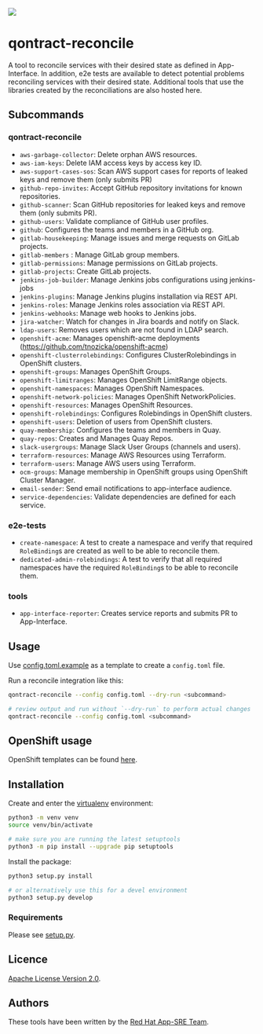 ![](https://img.shields.io/github/license/app-sre/qontract-reconcile.svg?style=flat)

# qontract-reconcile

A tool to reconcile services with their desired state as defined in App-Interface.
In addition, e2e tests are available to detect potential problems reconciling services with their desired state.
Additional tools that use the libraries created by the reconciliations are also hosted here.

## Subcommands

### qontract-reconcile

- `aws-garbage-collector`: Delete orphan AWS resources.
- `aws-iam-keys`: Delete IAM access keys by access key ID.
- `aws-support-cases-sos`: Scan AWS support cases for reports of leaked keys and remove them (only submits PR)
- `github-repo-invites`: Accept GitHub repository invitations for known repositories.
- `github-scanner`: Scan GitHub repositories for leaked keys and remove them (only submits PR).
- `github-users`: Validate compliance of GitHub user profiles.
- `github`: Configures the teams and members in a GitHub org.
- `gitlab-housekeeping`: Manage issues and merge requests on GitLab projects.
- `gitlab-members` : Manage GitLab group members.
- `gitlab-permissions`: Manage permissions on GitLab projects.
- `gitlab-projects`: Create GitLab projects.
- `jenkins-job-builder`: Manage Jenkins jobs configurations using jenkins-jobs
- `jenkins-plugins`: Manage Jenkins plugins installation via REST API.
- `jenkins-roles`: Manage Jenkins roles association via REST API.
- `jenkins-webhooks`: Manage web hooks to Jenkins jobs.
- `jira-watcher`: Watch for changes in Jira boards and notify on Slack.
- `ldap-users`: Removes users which are not found in LDAP search.
- `openshift-acme`: Manages openshift-acme deployments (https://github.com/tnozicka/openshift-acme)
- `openshift-clusterrolebindings`: Configures ClusterRolebindings in OpenShift clusters.
- `openshift-groups`: Manages OpenShift Groups.
- `openshift-limitranges`: Manages OpenShift LimitRange objects.
- `openshift-namespaces`: Manages OpenShift Namespaces.
- `openshift-network-policies`: Manages OpenShift NetworkPolicies.
- `openshift-resources`: Manages OpenShift Resources.
- `openshift-rolebindings`: Configures Rolebindings in OpenShift clusters.
- `openshift-users`: Deletion of users from OpenShift clusters.
- `quay-membership`: Configures the teams and members in Quay.
- `quay-repos`: Creates and Manages Quay Repos.
- `slack-usergroups`: Manage Slack User Groups (channels and users).
- `terraform-resources`: Manage AWS Resources using Terraform.
- `terraform-users`: Manage AWS users using Terraform.
- `ocm-groups`: Manage membership in OpenShift groups using OpenShift Cluster Manager.
- `email-sender`: Send email notifications to app-interface audience.
- `service-dependencies`: Validate dependencies are defined for each service.

### e2e-tests

- `create-namespace`: A test to create a namespace and verify that required `RoleBinding`s are created as well to be able to reconcile them.
- `dedicated-admin-rolebindings`: A test to verify that all required namespaces have the required `RoleBinding`s to be able to reconcile them.

### tools

- `app-interface-reporter`: Creates service reports and submits PR to App-Interface.

## Usage

Use [config.toml.example](config.toml.example) as a template to create a `config.toml` file.

Run a reconcile integration like this:

```sh
qontract-reconcile --config config.toml --dry-run <subcommand>

# review output and run without `--dry-run` to perform actual changes
qontract-reconcile --config config.toml <subcommand>
```

## OpenShift usage

OpenShift templates can be found [here](/openshift/qontract-reconcile.yaml).

## Installation

Create and enter the [virtualenv](https://virtualenv.pypa.io/en/latest/) environment:

```sh
python3 -m venv venv
source venv/bin/activate

# make sure you are running the latest setuptools
python3 -m pip install --upgrade pip setuptools
```

Install the package:

```sh
python3 setup.py install

# or alternatively use this for a devel environment
python3 setup.py develop
```

### Requirements

Please see [setup.py](setup.py).

## Licence

[Apache License Version 2.0](LICENSE).

## Authors

These tools have been written by the [Red Hat App-SRE Team](sd-app-sre@redhat.com).
